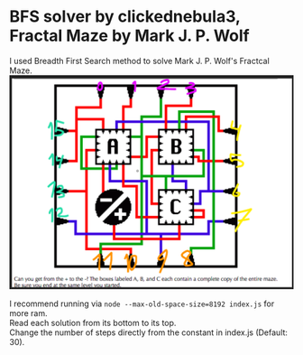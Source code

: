 # BFS solver by clickednebula3, Fractal Maze by Mark J. P. Wolf

I used Breadth First Search method to solve Mark J. P. Wolf's Fractcal Maze.<br/>
![](https://github.com/clickednebula3/Mark-J-P-Wolf-Fractal-Puzzle/blob/main/markpuzzle.png?raw=true)

I recommend running via `node --max-old-space-size=8192 index.js` for more ram.<br/>
Read each solution from its bottom to its top.<br/>
Change the number of steps directly from the constant in index.js (Default: 30).